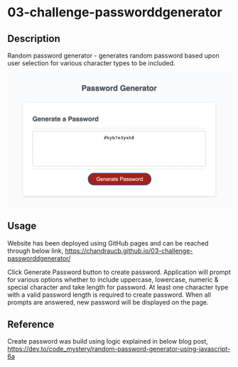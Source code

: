 # 03-challenge-passworddgenerator

## Description

Random password generator - generates random password based upon user selection for various character types to be included.

![Screenshot](./assets/images/screenshot.jpg)

## Usage

Website has been deployed using GitHub pages and can be reached through below link,
https://chandraucb.github.io/03-challenge-passworddgenerator/

Click Generate Password button to create password.
Application will prompt for various options whether to include uppercase, lowercase, numeric & special character and take length for password. At least one character type with a valid password length is required to create password. When all prompts are answered, new password will be displayed on the page. 

## Reference 
Create password was build using logic explained in below blog post,
https://dev.to/code_mystery/random-password-generator-using-javascript-6a